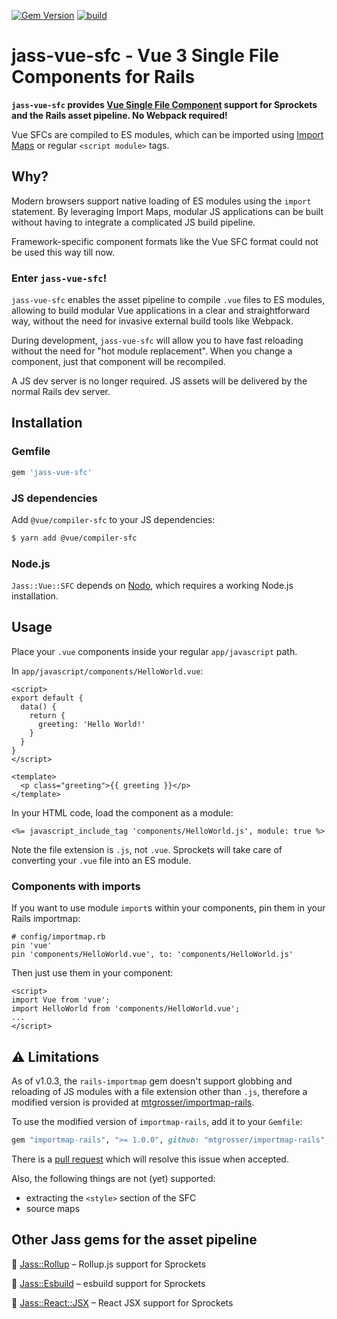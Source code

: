 [![Gem Version](https://badge.fury.io/rb/jass-vue-sfc.svg)](http://badge.fury.io/rb/jass-vue-sfc)
[![build](https://github.com/mtgrosser/jass-vue-sfc/actions/workflows/build.yml/badge.svg)](https://github.com/mtgrosser/jass-vue-sfc/actions/workflows/build.yml)

# jass-vue-sfc - Vue 3 Single File Components for Rails

**`jass-vue-sfc` provides [Vue Single File Component](https://v3.vuejs.org/guide/single-file-component.html) support for Sprockets and the Rails asset pipeline. No Webpack required!**
 
Vue SFCs are compiled to ES modules, which can be imported using [Import Maps](https://github.com/rails/importmap-rails) or regular `<script module>` tags.

## Why?

Modern browsers support native loading of ES modules using the `import` statement.
By leveraging Import Maps, modular JS applications can be built without having to integrate
a complicated JS build pipeline.

Framework-specific component formats like the Vue SFC format could not be used this way till now.

### Enter `jass-vue-sfc`!

`jass-vue-sfc` enables the asset pipeline to compile `.vue` files to ES modules,
allowing to build modular Vue applications in a clear and straightforward way,
without the need for invasive external build tools like Webpack.

During development, `jass-vue-sfc` will allow you to have fast reloading without the need
for "hot module replacement". When you change a component, just that component will be recompiled.

A JS dev server is no longer required. JS assets will be delivered by the normal Rails dev server.

## Installation

### Gemfile
```ruby
gem 'jass-vue-sfc'
```

### JS dependencies
Add `@vue/compiler-sfc` to your JS dependencies:
```sh
$ yarn add @vue/compiler-sfc
```

### Node.js

`Jass::Vue::SFC` depends on [Nodo](https://github.com/mtgrosser/nodo), which requires a working Node.js installation.

## Usage

Place your `.vue` components inside your regular `app/javascript` path.

In `app/javascript/components/HelloWorld.vue`:

```vue
<script>
export default {
  data() {
    return {
      greeting: 'Hello World!'
    }
  }
}
</script>

<template>
  <p class="greeting">{{ greeting }}</p>
</template>
```

In your HTML code, load the component as a module:

```erb
<%= javascript_include_tag 'components/HelloWorld.js', module: true %>
```

Note the file extension is `.js`, not `.vue`. Sprockets will take care of
converting your `.vue` file into an ES module.


### Components with imports

If you want to use module `import`s within your components, pin them in your Rails importmap:

```
# config/importmap.rb
pin 'vue'
pin 'components/HelloWorld.vue', to: 'components/HelloWorld.js'
```

Then just use them in your component:

```vue
<script>
import Vue from 'vue';
import HelloWorld from 'components/HelloWorld.vue';
...
</script>
```

## ⚠️ Limitations

As of v1.0.3, the `rails-importmap` gem doesn't support globbing and reloading of JS modules with a file
extension other than `.js`, therefore a modified version is provided at [mtgrosser/importmap-rails](https://github.com/mtgrosser/importmap-rails).

To use the modified version of `importmap-rails`, add it to your `Gemfile`:

```ruby
gem "importmap-rails", ">= 1.0.0", github: "mtgrosser/importmap-rails", branch: "config-accept"
```

There is a [pull request](https://github.com/rails/importmap-rails/pull/57) which will resolve this issue when accepted.

Also, the following things are not (yet) supported:

- extracting the `<style>` section of the SFC
- source maps

## Other Jass gems for the asset pipeline

💎 [Jass::Rollup](https://github.com/mtgrosser/jass-rollup) – Rollup.js support for Sprockets

💎 [Jass::Esbuild](https://github.com/mtgrosser/jass-esbuild) – esbuild support for Sprockets

💎 [Jass::React::JSX](https://github.com/mtgrosser/jass-react-jsx) – React JSX support for Sprockets
